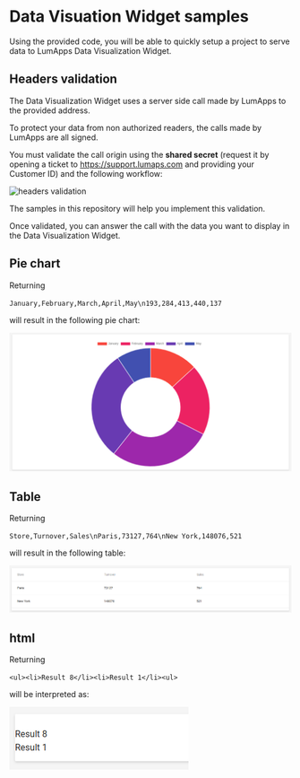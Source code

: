 # Data Visuation Widget samples

Using the provided code, you will be able to quickly setup a project to serve data to LumApps Data Visualization Widget.

## Headers validation

The Data Visualization Widget uses a server side call made by LumApps to the provided address.

To protect your data from non authorized readers, the calls made by LumApps are all signed.

You must validate the call origin using the **shared secret** (request it by opening a ticket to https://support.lumaps.com and providing your Customer ID) and the following workflow:

![headers validation](https://user-images.githubusercontent.com/29229113/43732908-89eca07e-9978-11e8-859c-cbfbdf8bbb31.png)

The samples in this repository will help you implement this validation.

Once validated, you can answer the call with the data you want to display in the Data Visualization Widget.

## Pie chart
Returning

`January,February,March,April,May\n193,284,413,440,137`

will result in the following pie chart:

![pie chart](./images/pie.png)

## Table
Returning

`Store,Turnover,Sales\nParis,73127,764\nNew York,148076,521`

will result in the following table:

![data table](./images/table.png)

## html
Returning

`<ul><li>Result 8</li><li>Result 1</li><ul>`

will be interpreted as:

![raw html](./images/html.png)
